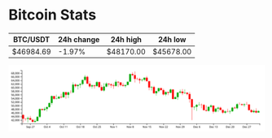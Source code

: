 # Bitcoin Stats

BTC/USDT|24h change|24h high|24h low|
|---|---|---|---|
|$46984.69|-1.97%|$48170.00|$45678.00|

<img src="./chart.svg">
